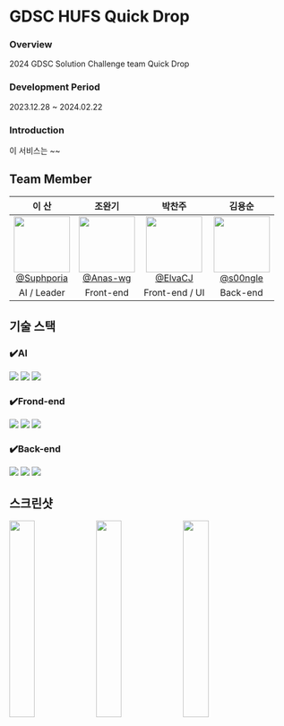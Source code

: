 # GDSC HUFS Quick Drop

### Overview
2024 GDSC Solution Challenge team Quick Drop
### Development Period
2023.12.28 ~ 2024.02.22
### Introduction
이 서비스는 ~~

## Team Member
| **이 산** | **조완기** | **박찬주** | **김용순** |
| :------: | :------: | :------:  | :------: |
| [<img src="https://avatars.githubusercontent.com/u/71820763?v=4" height=100 width=100> <br/> @Suphporia](https://github.com/Suphporia) | [<img src="https://avatars.githubusercontent.com/u/70210457?v=4" height=100 width=100> <br/> @Anas-wg](https://github.com/Anas-wg) | [<img src="https://avatars.githubusercontent.com/u/95401144?v=4" height=100 width=100> <br/> @ElvaCJ](https://github.com/ElvaCJ) | [<img src="https://avatars.githubusercontent.com/u/42750885?v=4" height=100 width=100> <br/> @s00ngle](https://github.com/s00ngle) |
| AI / Leader | Front-end | Front-end / UI | Back-end |

## 기술 스택
### ✔️AI
<img src="https://img.shields.io/badge/Python-3776AB?style=for-the-badge&logo=python&logoColor=white"> <img src="https://img.shields.io/badge/Matplotlib-3776AB?style=for-the-badge&logo=python&logoColor=white"> <img src="https://img.shields.io/badge/OpenAI-0082C9?style=for-the-badge&logo=openai&logoColor=white">

### ✔️Frond-end
<img src="https://img.shields.io/badge/Flutter-02569B?style=for-the-badge&logo=Flutter&logoColor=white"> <img src="https://img.shields.io/badge/Dart-0175C2?style=for-the-badge&logo=Dart&logoColor=white"> <img src="https://img.shields.io/badge/Figma-F24E1E?style=for-the-badge&logo=Figma&logoColor=white">

### ✔️Back-end
<img src="https://img.shields.io/badge/FastAPI-009688?style=for-the-badge&logo=FastAPI&logoColor=white"> <img src="https://img.shields.io/badge/MySQL-4479A1?style=for-the-badge&logo=MySQL&logoColor=white"> <img src="https://img.shields.io/badge/GoogleCloud-4285F4?style=for-the-badge&logo=GoogleCloud&logoColor=white">

## 스크린샷
<img src="https://github.com/Quick-Drop/.github/assets/42750885/5ae47c5c-07b0-424e-9559-49da7468ceca" width="30%">
<img src="https://github.com/Quick-Drop/.github/assets/42750885/4b7cb6f8-80ae-4411-baa8-ae09c10c614e" width="30%">
<img src="https://github.com/Quick-Drop/.github/assets/42750885/56da2f72-8d44-4d19-a295-5c9340257ed6" width="30%">
